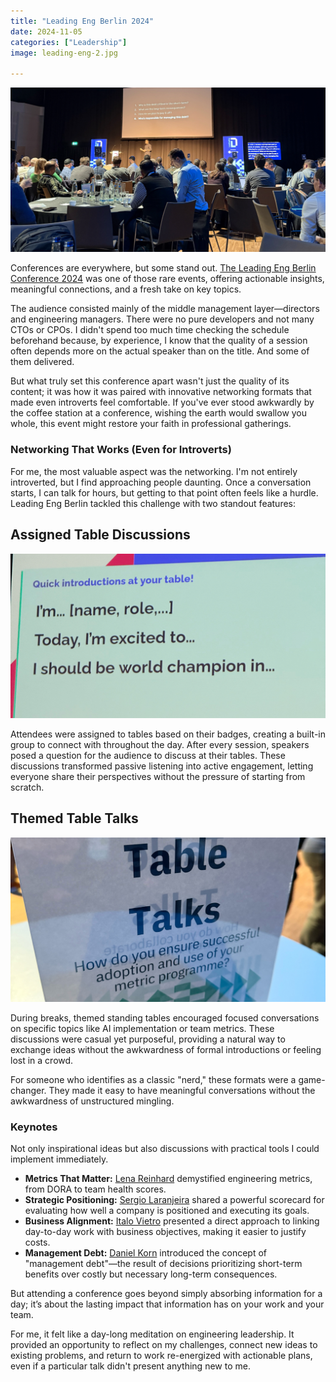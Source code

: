 ```yaml
---
title: "Leading Eng Berlin 2024"
date: 2024-11-05
categories: ["Leadership"]
image: leading-eng-2.jpg

---
```

![Leading Eng Berlin 2024 Conference](leading-eng-2.jpg)

Conferences are everywhere, but some stand out. [The Leading Eng Berlin Conference 2024](https://leaddev.com/leadingeng-berlin/) was one of those rare events, offering actionable insights, meaningful connections, and a fresh take on key topics.

The audience consisted mainly of the middle management layer—directors and engineering managers. There were no pure developers and not many CTOs or CPOs. I didn't spend too much time checking the schedule beforehand because, by experience, I know that the quality of a session often depends more on the actual speaker than on the title. And some of them delivered.

But what truly set this conference apart wasn't just the quality of its content; it was how it was paired with innovative networking formats that made even introverts feel comfortable. If you've ever stood awkwardly by the coffee station at a conference, wishing the earth would swallow you whole, this event might restore your faith in professional gatherings.

### Networking That Works (Even for Introverts)

For me, the most valuable aspect was the networking. I'm not entirely introverted, but I find approaching people daunting. Once a conversation starts, I can talk for hours, but getting to that point often feels like a hurdle. Leading Eng Berlin tackled this challenge with two standout features:

## Assigned Table Discussions   
![Leading Eng Berlin 2024 Table Discussions](leading-eng-1.jpg)

Attendees were assigned to tables based on their badges, creating a built-in group to connect with throughout the day. After every session, speakers posed a question for the audience to discuss at their tables. These discussions transformed passive listening into active engagement, letting everyone share their perspectives without the pressure of starting from scratch.

## Themed Table Talks
![Leading Eng Berlin 2024 Table Talks](leading-eng-3.jpg)

During breaks, themed standing tables encouraged focused conversations on specific topics like AI implementation or team metrics. These discussions were casual yet purposeful, providing a natural way to exchange ideas without the awkwardness of formal introductions or feeling lost in a crowd.

For someone who identifies as a classic "nerd," these formats were a game-changer. They made it easy to have meaningful conversations without the awkwardness of unstructured mingling.

### Keynotes

Not only inspirational ideas but also discussions with practical tools I could implement immediately.

- **Metrics That Matter:** [Lena Reinhard](https://www.linkedin.com/in/lenareinhard/) demystified engineering metrics, from DORA to team health scores.
- **Strategic Positioning:** [Sergio Laranjeira](https://www.linkedin.com/in/sergiolaranjeira/) shared a powerful scorecard for evaluating how well a company is positioned and executing its goals.
- **Business Alignment:** [Italo Vietro](https://www.linkedin.com/in/italolelis/) presented a direct approach to linking day-to-day work with business objectives, making it easier to justify costs.
- **Management Debt:** [Daniel Korn](https://www.linkedin.com/in/daniel-korn-2876a496/) introduced the concept of "management debt"—the result of decisions prioritizing short-term benefits over costly but necessary long-term consequences.

But attending a conference goes beyond simply absorbing information for a day; it’s about the lasting impact that information has on your work and your team.

For me, it felt like a day-long meditation on engineering leadership. It provided an opportunity to reflect on my challenges, connect new ideas to existing problems, and return to work re-energized with actionable plans, even if a particular talk didn't present anything new to me.
